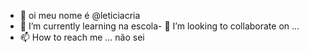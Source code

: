 - 👋 oi meu nome é @leticiacria
- 🌱 I’m currently learning  na escola- 💞️ I’m looking to collaborate on ...
- 📫 How to reach me ... não sei 

<!---
leticiacria/leticiacria is a ✨ special ✨ repository because its `README.md` (this file) appears on your GitHub profile.
You can click the Preview link to take a look at your changes.
--->
